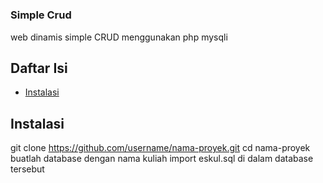 # <h3> Simple Crud </h3>

web dinamis simple CRUD menggunakan php mysqli

## Daftar Isi

- [Instalasi](#instalasi)

## Instalasi


git clone https://github.com/username/nama-proyek.git
cd nama-proyek
buatlah database dengan nama kuliah
import eskul.sql di dalam database tersebut
